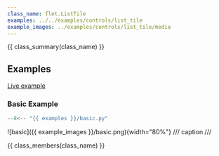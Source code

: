 ```yaml
---
class_name: flet.ListTile
examples: ../../examples/controls/list_tile
example_images: ../examples/controls/list_tile/media
---
```


{{ class_summary(class_name) }}

## Examples

[Live example](https://flet-controls-gallery.fly.dev/layout/listtile)

### Basic Example

```python
--8<-- "{{ examples }}/basic.py"
```

![basic]({{ example_images }}/basic.png){width="80%"}
/// caption
///

{{ class_members(class_name) }}
